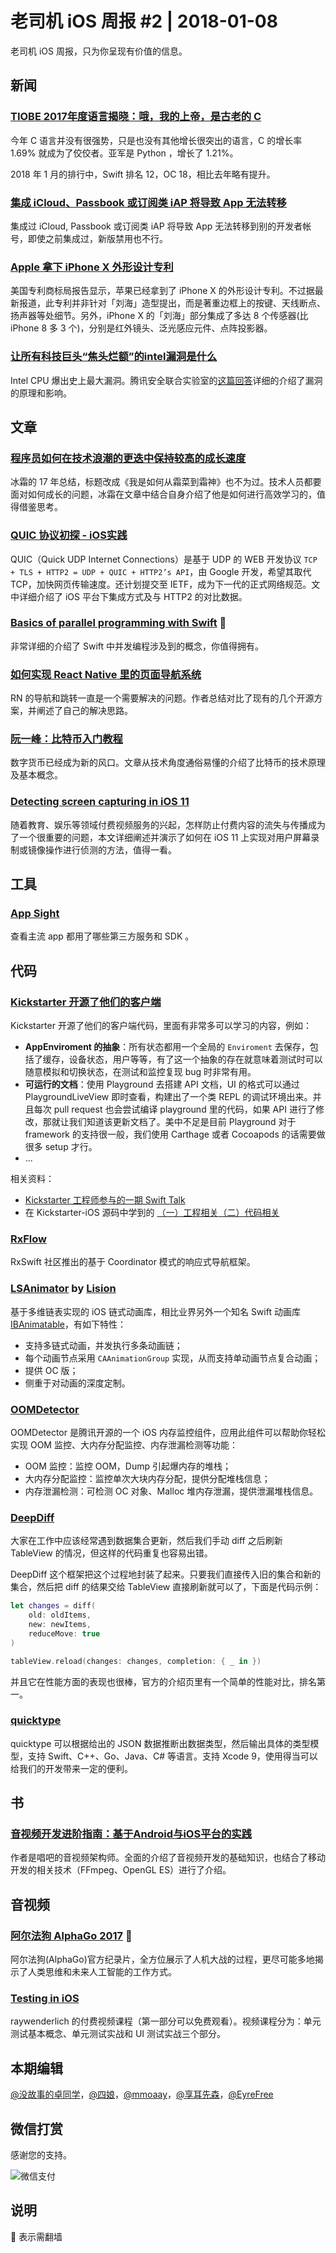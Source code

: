 # 老司机 iOS 周报 #2 | 2018-01-08

老司机 iOS 周报，只为你呈现有价值的信息。

## 新闻

### [TIOBE 2017年度语言揭晓：哦，我的上帝，是古老的 C](https://www.tiobe.com/tiobe-index/)

今年 C 语言并没有很强势，只是也没有其他增长很突出的语言，C 的增长率 1.69% 就成为了佼佼者。亚军是 Python ，增长了 1.21%。

2018 年 1 月的排行中，Swift 排名 12，OC 18，相比去年略有提升。

### [集成 iCloud、Passbook 或订阅类 iAP 将导致 App 无法转移](https://developer.apple.com/library/content/documentation/LanguagesUtilities/Conceptual/iTunesConnect_Guide/Chapters/TransferringAndDeletingApps.html)

集成过 iCloud, Passbook 或订阅类 iAP 将导致 App 无法转移到别的开发者帐号，即使之前集成过，新版禁用也不行。

### [Apple 拿下 iPhone X 外形设计专利](http://www.patentlyapple.com/patently-apple/2018/01/apple-wins-patent-for-iphone-x-design-and-carplay-with-turn-by-turn-navigation.html)

美国专利商标局报告显示，苹果已经拿到了 iPhone X 的外形设计专利。不过据最新报道，此专利并非针对「刘海」造型提出，而是著重边框上的按键、天线断点、扬声器等处细节。另外，iPhone X 的「刘海」部分集成了多达 8 个传感器(比 iPhone 8 多 3 个)，分别是红外镜头、泛光感应元件、点阵投影器。

### [让所有科技巨头“焦头烂额”的intel漏洞是什么](https://zhuanlan.zhihu.com/p/32679604)

Intel CPU 爆出史上最大漏洞。腾讯安全联合实验室的[这篇回答](https://www.zhihu.com/question/265012502/answer/290018306)详细的介绍了漏洞的原理和影响。

## 文章

### [程序员如何在技术浪潮的更迭中保持较高的成长速度](https://juejin.im/post/5a4e296e51882573315c2917)

冰霜的 17 年总结，标题改成《我是如何从霜菜到霜神》也不为过。技术人员都要面对如何成长的问题，冰霜在文章中结合自身介绍了他是如何进行高效学习的，值得借鉴思考。

### [QUIC 协议初探 - iOS实践](https://mp.weixin.qq.com/s/NbewZ1NU49qSjIcdFrpotw)

QUIC（Quick UDP Internet Connections）是基于 UDP 的 WEB 开发协议 `TCP + TLS + HTTP2 = UDP + QUIC + HTTP2’s API`，由 Google 开发，希望其取代 TCP，加快网页传输速度。还计划提交至 IETF，成为下一代的正式网络规范。文中详细介绍了 iOS 平台下集成方式及与 HTTP2 的对比数据。

### [Basics of parallel programming with Swift](https://medium.com/flawless-app-stories/basics-of-parallel-programming-with-swift-93fee8425287) 🚧

非常详细的介绍了 Swift 中并发编程涉及到的概念，你值得拥有。

### [如何实现 React Native 里的页面导航系统](http://tech.glowing.com/cn/all-about-routing-and-navigation-in-react-native/)

RN 的导航和跳转一直是一个需要解决的问题。作者总结对比了现有的几个开源方案，并阐述了自己的解决思路。

### [阮一峰：比特币入门教程](http://www.ruanyifeng.com/blog/2018/01/bitcoin-tutorial.html)

数字货币已经成为新的风口。文章从技术角度通俗易懂的介绍了比特币的技术原理及基本概念。

### [Detecting screen capturing in iOS 11](https://medium.com/@abhimuralidharan/detecting-screen-capturing-in-ios-11-cca15881c785)

随着教育、娱乐等领域付费视频服务的兴起，怎样防止付费内容的流失与传播成为了一个很重要的问题，本文详细阐述并演示了如何在 iOS 11 上实现对用户屏幕录制或镜像操作进行侦测的方法，值得一看。

## 工具

### [App Sight](https://www.appsight.io)

查看主流 app 都用了哪些第三方服务和 SDK 。

## 代码

### [Kickstarter 开源了他们的客户端](https://github.com/kickstarter/ios-oss)

Kickstarter 开源了他们的客户端代码，里面有非常多可以学习的内容，例如：

- **AppEnviroment 的抽象**：所有状态都用一个全局的 `Enviroment` 去保存，包括了缓存，设备状态，用户等等，有了这一个抽象的存在就意味着测试时可以随意模拟和切换状态，在测试和监控复现 bug 时非常有用。
- **可运行的文档**：使用 Playground 去搭建 API 文档，UI 的格式可以通过 PlaygroundLiveView 即时查看，构建出了一个类 REPL 的调试环境出来。并且每次 pull request 也会尝试编译 playground 里的代码，如果 API 进行了修改，那就让我们知道该更新文档了。美中不足是目前 Playground 对于 framework 的支持很一般，我们使用 Carthage 或者 Cocoapods 的话需要做很多 setup 才行。
- ...

相关资料：

- [Kickstarter 工程师参与的一期 Swift Talk](https://talk.objc.io/episodes/S01E47-view-models-at-kickstarter)
- 在 Kickstarter-iOS 源码中学到的 [（一）工程相关](https://zhaoxinyu.me/2017-07-08-ios-oss-1/)[（二）代码相关](https://zhaoxinyu.me/2017-07-09-ios-oss-2/)

### [RxFlow](https://github.com/RxSwiftCommunity/RxFlow)

RxSwift 社区推出的基于 Coordinator 模式的响应式导航框架。

### [LSAnimator](https://github.com/Lision/LSAnimator) by [Lision](https://weibo.com/u/5071795354)

基于多维链表实现的 iOS 链式动画库，相比业界另外一个知名 Swift 动画库 [IBAnimatable](https://github.com/IBAnimatable/IBAnimatable)，有如下特性：

- 支持多链式动画，并发执行多条动画链；
- 每个动画节点采用 `CAAnimationGroup` 实现，从而支持单动画节点复合动画；
- 提供 OC 版；
- 侧重于对动画的深度定制。

### [OOMDetector](https://github.com/Tencent/OOMDetector)

OOMDetector 是腾讯开源的一个 iOS 内存监控组件，应用此组件可以帮助你轻松实现 OOM 监控、大内存分配监控、内存泄漏检测等功能：

- OOM 监控：监控 OOM，Dump 引起爆内存的堆栈；
- 大内存分配监控：监控单次大块内存分配，提供分配堆栈信息；
- 内存泄漏检测：可检测 OC 对象、Malloc 堆内存泄漏，提供泄漏堆栈信息。

### [DeepDiff](https://github.com/onmyway133/DeepDiff)

大家在工作中应该经常遇到数据集合更新，然后我们手动 diff 之后刷新 TableView 的情况，但这样的代码重复也容易出错。

DeepDiff 这个框架把这个过程地封装了起来。只要我们直接传入旧的集合和新的集合，然后把 diff 的结果交给 TableView 直接刷新就可以了，下面是代码示例：

```swift
let changes = diff(
    old: oldItems, 
    new: newItems, 
    reduceMove: true
)

tableView.reload(changes: changes, completion: { _ in })
```

并且它在性能方面的表现也很棒，官方的介绍页里有一个简单的性能对比，排名第一。

### [quicktype](https://github.com/quicktype/quicktype-xcode)

quicktype 可以根据给出的 JSON 数据推断出数据类型，然后输出具体的类型模型，支持 Swift、C++、Go、Java、C# 等语言。支持 Xcode 9，使用得当可以给我们的开发带来一定的便利。

## 书

### [音视频开发进阶指南：基于Android与iOS平台的实践](https://www.amazon.cn/gp/product/B078PFKS38)

作者是唱吧的音视频架构师。全面的介绍了音视频开发的基础知识，也结合了移动开发的相关技术（FFmpeg、OpenGL ES）进行了介绍。

## 音视频

### [阿尔法狗 AlphaGo 2017](https://www.youtube.com/watch?v=9UewW8sF4gs) 🚧

阿尔法狗(AlphaGo)官方纪录片，全方位展示了人机大战的过程，更尽可能多地揭示了人类思维和未来人工智能的工作方式。

### [Testing in iOS](https://videos.raywenderlich.com/courses/105-testing-in-ios/lessons/1?_ga=2.95277404.1190247701.1515328410-485821952.1502437076)

raywenderlich 的付费视频课程（第一部分可以免费观看）。视频课程分为：单元测试基本概念、单元测试实战和 UI 测试实战三个部分。

## 本期编辑

[@没故事的卓同学](https://weibo.com/1926303682/profile)，[@四娘](https://kemchenj.github.io)，[@mmoaay](https://weibo.com/u/1302422271)，[@享耳先森](https://github.com/iblacksun)，[@EyreFree](https://weibo.com/eyrefree777)

## 微信打赏

感谢您的支持。

![微信支付](https://github.com/SwiftOldDriver/iOS-Weekly/blob/master/assets/payment.jpeg)

## 说明

🚧 表示需翻墙

